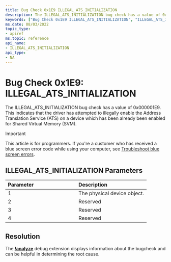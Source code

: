 ```yaml
---
title: Bug Check 0x1E9 ILLEGAL_ATS_INITIALIZATION
description: The ILLEGAL_ATS_INITIALIZATION bug check has a value of 0x000001E9. This indicates that the driver has attempted to illegally enable the Address Translation Service (ATS) on a device which has been already been enabled for Shared Virtual Memory (SVM).
keywords: ["Bug Check 0x1E9 ILLEGAL_ATS_INITIALIZATION", "ILLEGAL_ATS_INITIALIZATION"]
ms.date: 08/03/2022
topic_type:
- apiref
ms.topic: reference
api_name:
- ILLEGAL_ATS_INITIALIZATION
api_type:
- NA
---
```


# Bug Check 0x1E9: ILLEGAL\_ATS\_INITIALIZATION

The ILLEGAL\_ATS\_INITIALIZATION bug check has a value of 0x000001E9. This indicates that the driver has attempted to illegally enable the Address Translation Service (ATS) on a device which has been already been enabled for Shared Virtual Memory (SVM).


> [!IMPORTANT]
> This article is for programmers. If you're a customer who has received a blue screen error code while using your computer, see [Troubleshoot blue screen errors](https://www.windows.com/stopcode).


## ILLEGAL\_ATS\_INITIALIZATION Parameters


<table>
<colgroup>
<col width="50%" />
<col width="50%" />
</colgroup>
<thead>
<tr class="header">
<th align="left">Parameter</th>
<th align="left">Description</th>
</tr>
</thead>
<tbody>
<tr class="odd">
<td align="left">1</td>
<td align="left">The physical device object.</td>
</tr>
<tr class="even">
<td align="left">2</td>
<td align="left">Reserved</td>
</tr>
<tr class="odd">
<td align="left">3</td>
<td align="left">Reserved</td>
</tr>
<tr class="even">
<td align="left">4</td>
<td align="left">Reserved</td>
</tr>
</tbody>
</table>


## Resolution

The [**!analyze**](../debuggercmds/-analyze.md) debug extension displays information about the bugcheck and can be helpful in determining the root cause.
